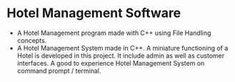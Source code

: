 # Hotel Management Software

* A Hotel Management program made with C++ using File Handling concepts.
* A Hotel Management System made in C++. A miniature functioning of a Hotel is developed in this project. It include admin as well as customer interfaces. A good to experience Hotel Management System on command prompt / terminal.

